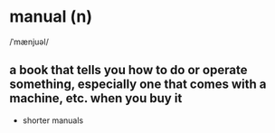 # manual (n)

/ˈmænjuəl/

## a book that tells you how to do or operate something, especially one that comes with a machine, etc. when you buy it

- shorter manuals